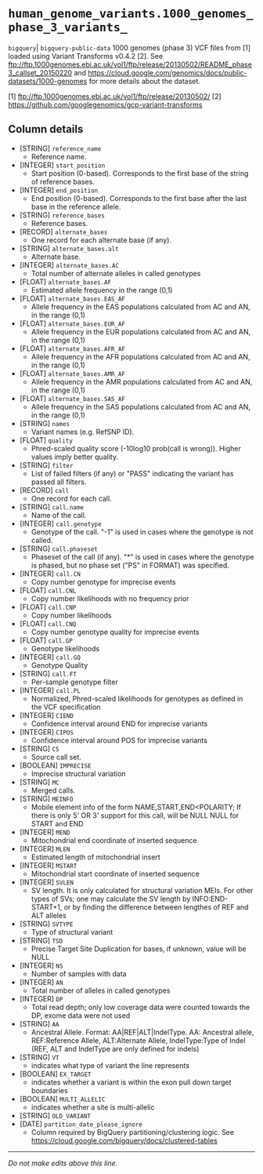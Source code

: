 # `human_genome_variants.1000_genomes_phase_3_variants_`
`bigquery`| `bigquery-public-data`
1000 genomes (phase 3) VCF files from [1] loaded using Variant Transforms v0.4.2 [2].
See ftp://ftp.1000genomes.ebi.ac.uk/vol1/ftp/release/20130502/README_phase3_callset_20150220 and https://cloud.google.com/genomics/docs/public-datasets/1000-genomes for more details about the dataset.

[1] ftp://ftp.1000genomes.ebi.ac.uk/vol1/ftp/release/20130502/
[2] https://github.com/googlegenomics/gcp-variant-transforms

## Column details
* [STRING]    `reference_name`
  - Reference name.
* [INTEGER]   `start_position`
  - Start position (0-based). Corresponds to the first base of the string of reference bases.
* [INTEGER]   `end_position`
  - End position (0-based). Corresponds to the first base after the last base in the reference allele.
* [STRING]    `reference_bases`
  - Reference bases.
* [RECORD]    `alternate_bases`
  - One record for each alternate base (if any).
* [STRING]    `alternate_bases.alt`
  - Alternate base.
* [INTEGER]   `alternate_bases.AC`
  - Total number of alternate alleles in called genotypes
* [FLOAT]     `alternate_bases.AF`
  - Estimated allele frequency in the range (0,1)
* [FLOAT]     `alternate_bases.EAS_AF`
  - Allele frequency in the EAS populations calculated from AC and AN, in the range (0,1)
* [FLOAT]     `alternate_bases.EUR_AF`
  - Allele frequency in the EUR populations calculated from AC and AN, in the range (0,1)
* [FLOAT]     `alternate_bases.AFR_AF`
  - Allele frequency in the AFR populations calculated from AC and AN, in the range (0,1)
* [FLOAT]     `alternate_bases.AMR_AF`
  - Allele frequency in the AMR populations calculated from AC and AN, in the range (0,1)
* [FLOAT]     `alternate_bases.SAS_AF`
  - Allele frequency in the SAS populations calculated from AC and AN, in the range (0,1)
* [STRING]    `names`
  - Variant names (e.g. RefSNP ID).
* [FLOAT]     `quality`
  - Phred-scaled quality score (-10log10 prob(call is wrong)). Higher values imply better quality.
* [STRING]    `filter`
  - List of failed filters (if any) or "PASS" indicating the variant has passed all filters.
* [RECORD]    `call`
  - One record for each call.
* [STRING]    `call.name`
  - Name of the call.
* [INTEGER]   `call.genotype`
  - Genotype of the call. "-1" is used in cases where the genotype is not called.
* [STRING]    `call.phaseset`
  - Phaseset of the call (if any). "*" is used in cases where the genotype is phased, but no phase set ("PS" in FORMAT) was specified.
* [INTEGER]   `call.CN`
  - Copy number genotype for imprecise events
* [FLOAT]     `call.CNL`
  - Copy number likelihoods with no frequency prior
* [FLOAT]     `call.CNP`
  - Copy number likelihoods
* [FLOAT]     `call.CNQ`
  - Copy number genotype quality for imprecise events
* [FLOAT]     `call.GP`
  - Genotype likelihoods
* [INTEGER]   `call.GQ`
  - Genotype Quality
* [STRING]    `call.FT`
  - Per-sample genotype filter
* [INTEGER]   `call.PL`
  - Normalized, Phred-scaled likelihoods for genotypes as defined in the VCF specification
* [INTEGER]   `CIEND`
  - Confidence interval around END for imprecise variants
* [INTEGER]   `CIPOS`
  - Confidence interval around POS for imprecise variants
* [STRING]    `CS`
  - Source call set.
* [BOOLEAN]   `IMPRECISE`
  - Imprecise structural variation
* [STRING]    `MC`
  - Merged calls.
* [STRING]    `MEINFO`
  - Mobile element info of the form NAME,START,END<POLARITY; If there is only 5' OR 3' support for this call, will be NULL NULL for START and END
* [INTEGER]   `MEND`
  - Mitochondrial end coordinate of inserted sequence
* [INTEGER]   `MLEN`
  - Estimated length of mitochondrial insert
* [INTEGER]   `MSTART`
  - Mitochondrial start coordinate of inserted sequence
* [INTEGER]   `SVLEN`
  - SV length. It is only calculated for structural variation MEIs. For other types of SVs; one may calculate the SV length by INFO:END-START+1, or by finding the difference between lengthes of REF and ALT alleles
* [STRING]    `SVTYPE`
  - Type of structural variant
* [STRING]    `TSD`
  - Precise Target Site Duplication for bases, if unknown, value will be NULL
* [INTEGER]   `NS`
  - Number of samples with data
* [INTEGER]   `AN`
  - Total number of alleles in called genotypes
* [INTEGER]   `DP`
  - Total read depth; only low coverage data were counted towards the DP, exome data were not used
* [STRING]    `AA`
  - Ancestral Allele. Format: AA|REF|ALT|IndelType. AA: Ancestral allele, REF:Reference Allele, ALT:Alternate Allele, IndelType:Type of Indel (REF, ALT and IndelType are only defined for indels)
* [STRING]    `VT`
  - indicates what type of variant the line represents
* [BOOLEAN]   `EX_TARGET`
  - indicates whether a variant is within the exon pull down target boundaries
* [BOOLEAN]   `MULTI_ALLELIC`
  - indicates whether a site is multi-allelic
* [STRING]    `OLD_VARIANT`
* [DATE]      `partition_date_please_ignore`
  - Column required by BigQuery partitioning/clustering logic. See https://cloud.google.com/bigquery/docs/clustered-tables

-------------------------------------------------------------------------------
*Do not make edits above this line.*
